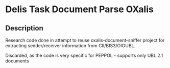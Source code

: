 # Delis Task Document Parse OXalis

## Description

Research code done in attempt to reuse oxalis-document-sniffer project for extracting sender/receiver information from CII/BIS3/OIOUBL.

Discarded, as the code is very specific for PEPPOL - supports only UBL 2.1 documents